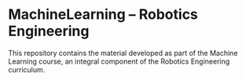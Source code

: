 # MachineLearning – Robotics Engineering

This repository contains the material developed as part of the Machine Learning course, an integral component of the Robotics Engineering curriculum.
